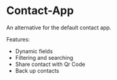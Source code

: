 # Contact-App  

An alternative for the default contact app.

Features:
- Dynamic fields
- Filtering and searching
- Share contact with Qr Code
- Back up contacts
